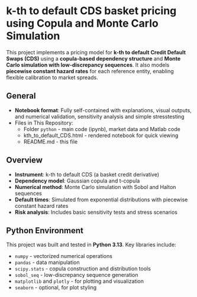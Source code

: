 # k-th to default CDS basket pricing using Copula and Monte Carlo Simulation

This project implements a pricing model for **k-th to default Credit Default Swaps (CDS)** using a **copula-based dependency structure** and **Monte Carlo simulation with low-discrepancy sequences**. It also models **piecewise constant hazard rates** for each reference entity, enabling flexible calibration to market spreads.

## General
- **Notebook format**: Fully self-contained with explanations, visual outputs, and numerical validation, sensitivity analysis and simple stresstesting
- Files in This Repository:
  - Folder `python` - main code (ipynb), market data and Matlab code
  - kth_to_default_CDS.html - rendered notebook for quick viewing
  - README.md - this file

## Overview

- **Instrument**: k-th to default CDS (a basket credit derivative)
- **Dependency model**: Gaussian copula and t-copula
- **Numerical method**: Monte Carlo simulation with Sobol and Halton sequences
- **Default times**: Simulated from exponential distributions with piecewise constant hazard rates
- **Risk analysis**: Includes basic sensitivity tests and stress scenarios

## Python Environment

This project was built and tested in **Python 3.13**. Key libraries include:

- `numpy` - vectorized numerical operations
- `pandas` - data manipulation
- `scipy.stats` - copula construction and distribution tools
- `sobol_seq` - low-discrepancy sequence generation
- `matplotlib` and `plotly` - for plotting and visualization
- `seaborn` - optional, for plot styling

